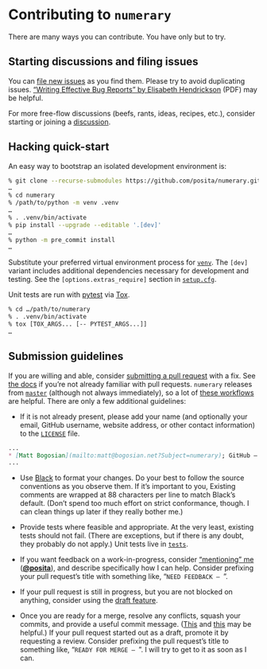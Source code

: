<!---
  Copyright and other protections apply. Please see the accompanying LICENSE file for
  rights and restrictions governing use of this software. All rights not expressly
  waived or licensed are reserved. If that file is missing or appears to be modified
  from its original, then please contact the author before viewing or using this
  software in any capacity.

  !!!!!!!!!!!!!!!!!!!!!!!!!!!!!!!!!!!!!!!!!!!!!!!!!!!!!!!!!!!!!!!!!!!!
  !!!!!!!!!!!!!!! IMPORTANT: READ THIS BEFORE EDITING! !!!!!!!!!!!!!!!
  !!!!!!!!!!!!!!!!!!!!!!!!!!!!!!!!!!!!!!!!!!!!!!!!!!!!!!!!!!!!!!!!!!!!
  Please keep each sentence on its own unwrapped line.
  It looks like crap in a text editor, but it has no effect on rendering, and it allows much more useful diffs.
  Thank you!
-->

# Contributing to ``numerary``

There are many ways you can contribute.
You have only but to try.

## Starting discussions and filing issues

You can [file new issues](https://github.com/posita/numerary/issues) as you find them.
Please try to avoid duplicating issues.
[“Writing Effective Bug Reports” by Elisabeth Hendrickson](http://testobsessed.com/wp-content/uploads/2011/07/webr.pdf) (PDF) may be helpful.

For more free-flow discussions (beefs, rants, ideas, recipes, etc.), consider starting or joining a [discussion](https://github.com/posita/numerary/discussions).


## Hacking quick-start

An easy way to bootstrap an isolated development environment is:

``` sh
% git clone --recurse-submodules https://github.com/posita/numerary.git
…
% cd numerary
% /path/to/python -m venv .venv
…
% . .venv/bin/activate
% pip install --upgrade --editable '.[dev]'
…
% python -m pre_commit install
…
```

Substitute your preferred virtual environment process for [``venv``](https://docs.python.org/3/library/venv.html).
The ``[dev]`` variant includes additional dependencies necessary for development and testing.
See the ``[options.extras_require]`` section in [``setup.cfg``](https://github.com/posita/numerary/blob/latest/setup.cfg).

Unit tests are run with [pytest](https://docs.pytest.org/) via [Tox](https://tox.readthedocs.org/).

``` sh
% cd …/path/to/numerary
% . .venv/bin/activate
% tox [TOX_ARGS... [-- PYTEST_ARGS...]]
…
```

## Submission guidelines

If you are willing and able, consider [submitting a pull request](https://github.com/posita/numerary/pulls) with a fix.
See [the docs](https://docs.github.com/en/github/collaborating-with-pull-requests/proposing-changes-to-your-work-with-pull-requests/about-pull-requests) if you’re not already familiar with pull requests.
``numerary`` releases from [``master``](https://github.com/posita/numerary/tree/master) (although not always immediately), so a lot of [these workflows](http://scottchacon.com/2011/08/31/github-flow.html#how-we-do-it) are helpful.
There are only a few additional guidelines:

* If it is not already present, please add your name (and optionally your email, GitHub username, website address, or other contact information) to the [``LICENSE``](license.md) file.

```md
...
* [Matt Bogosian](mailto:matt@bogosian.net?Subject=numerary); GitHub – [**@posita**](https://github.com/posita)
...
```

* Use [Black](https://pypi.org/project/black/) to format your changes.
  Do your best to follow the source conventions as you observe them.
  If it’s important to you, Existing comments are wrapped at 88 characters per line to match Black’s default.
  (Don’t spend too much effort on strict conformance, though.
  I can clean things up later if they really bother me.)

* Provide tests where feasible and appropriate.
  At the very least, existing tests should not fail.
  (There are exceptions, but if there is any doubt, they probably do not apply.)
  Unit tests live in [``tests``](https://github.com/posita/numerary/tree/latest/tests).

* If you want feedback on a work-in-progress, consider [“mentioning” me](https://github.blog/2011-03-23-mention-somebody-they-re-notified/) ([**@posita**](https://github.com/posita)), and describe specifically how I can help.
  Consider prefixing your pull request’s title with something like, “``NEED FEEDBACK – ``”.

* If your pull request is still in progress, but you are not blocked on anything, consider using the [draft feature](https://github.blog/2019-02-14-introducing-draft-pull-requests/).

* Once you are ready for a merge, resolve any conflicts, squash your commits, and provide a useful commit message.
  ([This](https://robots.thoughtbot.com/git-interactive-rebase-squash-amend-rewriting-history) and [this](http://gitready.com/advanced/2009/02/10/squashing-commits-with-rebase.html) may be helpful.)
  If your pull request started out as a draft, promote it by requesting a review.
  Consider prefixing the pull request’s title to something like, “``READY FOR MERGE – ``”.
  I will try to get to it as soon as I can.
